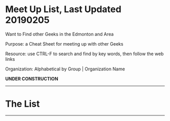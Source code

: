 # Meet Up List, Last Updated 20190205
Want to Find other Geeks in the Edmonton and Area

Purpose: a Cheat Sheet for meeting up with other Geeks

Resource: use CTRL-F to search and find by key words, then follow the web links

Organization: Alphabetical by Group | Organization Name

**UNDER CONSTRUCTION**

---

# The List

---
